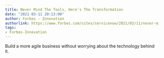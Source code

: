 ```yaml
---
title: Never Mind The Tools, Here’s The Transformation
date: "2021-03-11 20:13:00"
author: Forbes - Innovation
authorlink: https://www.forbes.com/sites/servicenow/2021/03/11/never-mind-the-tools-heres-the-transformation/
tags:
- Forbes-Innovation
---
```

Build a more agile business without worrying about the technology behind it.